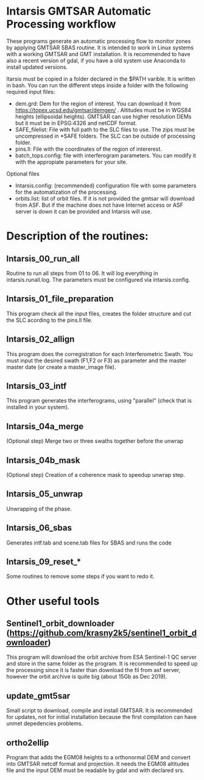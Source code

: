 # Intarsis GMTSAR Automatic Processing workflow

These programs generate an automatic processing flow to monitor zones by applying GMTSAR SBAS routine. It is intended to work in Linux systems with a working GMTSAR and GMT installation. It is recommended to have also a recent version of gdal, if you have a old system use Anaconda to install updated versions.

Itarsis must be copied in a folder declared in the $PATH varible. It is written in bash. You can run the different steps inside a folder with the following required input files:

- dem.grd: Dem for the region of interest. You can download it from https://topex.ucsd.edu/gmtsar/demgen/ . Altitudes must be in WGS84 heights (ellipsoidal heights). GMTSAR can use higher resolution DEMs but it must be in EPSG:4326 and netCDF format.
- SAFE_filelist: File with full path to the SLC files to use. The zips must be uncompressed in \*SAFE folders. The SLC can be outside of processing folder.
- pins.ll: File with the coordinates of the region of intererest.
- batch_tops.config: file with interferogram parameters. You can modify it with the appropiate parameters for your site.

Optional files
- Intarsis.config: (recommended) configuration file with some parameters for the automatization of the processing.
- orbits.list: list of orbit files. If it is not provided the gmtsar will download from ASF. But if the machine does not have Internet access or ASF server is down it can be provided and Intarsis will use.


# Description of the routines:
## Intarsis_00_run_all
Routine to run all steps from 01 to 06. It will log everything in intarsis.runall.log. The parameters must be configured via intarsis.config.
## Intarsis_01_file_preparation
This program check all the input files, creates the folder structure and cut the SLC acording to the pins.ll file.
## Intarsis_02_allign
This program does the corregistration for each Interferometric Swath. You must input the desired swath (F1,F2 or F3) as parameter and the master master date (or create a master_image file).
## Intarsis_03_intf
This program generates the interferograms, using "parallel" (check that is installed in your system).
## Intarsis_04a_merge
(Optional step) Merge two or three swaths together before the unwrap
## Intarsis_04b_mask
(Optional step) Creation of a coherence mask to speedup unwrap step.
## Intarsis_05_unwrap
Unwrapping of the phase.
## Intarsis_06_sbas
Generates intf.tab and scene.tab files for SBAS and runs the code
## Intarsis_09_reset_*
Some routines to remove some steps if you want to redo it.


# Other useful tools
## Sentinel1_orbit_downloader (https://github.com/krasny2k5/sentinel1_orbit_downloader)
This program will download the orbit archive from ESA Sentinel-1 QC server and store in the same folder as the program. It is recommended to speed up the processing since it is faster than download the fil from asf server, however the orbit archive is quite big (about 15Gb as Dec 2019).

## update_gmt5sar
Small script to download, compile and install GMTSAR. It is recommended for updates, not for initial installation because the first compilation can have unmet depedencies problems.

## ortho2ellip
Program that adds the EGM08 heights to a orthonormal DEM and convert into GMTSAR netcdf format and projection. It needs the EGM08 altitudes file and the input DEM must be readable by gdal and with declared srs.
